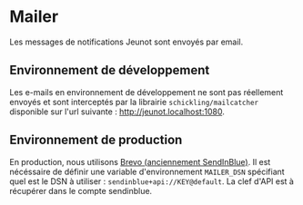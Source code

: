 # Mailer

Les messages de notifications Jeunot sont envoyés par email.

## Environnement de développement

Les e-mails en environnement de développement ne sont pas réellement envoyés et sont interceptés par la librairie `schickling/mailcatcher` disponible sur l'url suivante : http://jeunot.localhost:1080.

## Environnement de production

En production, nous utilisons [Brevo (anciennement SendInBlue)](https://brevo.com). Il est nécéssaire de définir une variable d'environnement `MAILER_DSN` spécifiant quel est le DSN à utiliser : `sendinblue+api://KEY@default`.
La clef d'API est à récupérer dans le compte sendinblue.
